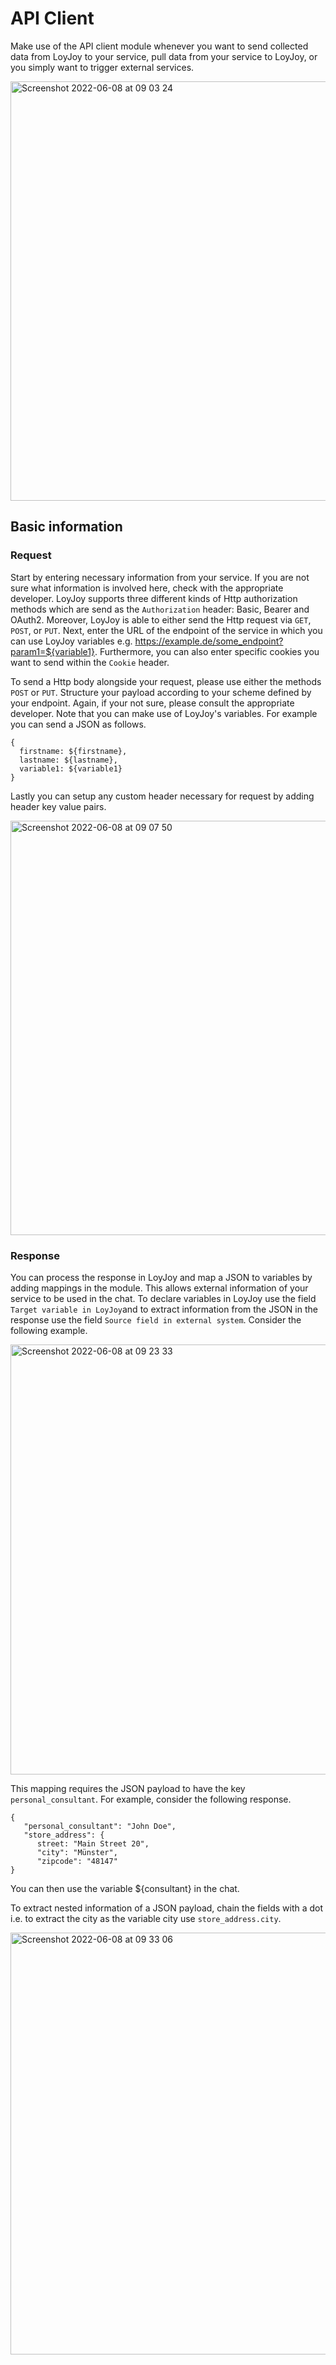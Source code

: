 # API Client
Make use of the API client module whenever you want to send collected data from LoyJoy to your service, pull data from your service to LoyJoy, or you simply want to trigger external services.

<img width="671" alt="Screenshot 2022-06-08 at 09 03 24" src="https://user-images.githubusercontent.com/23342317/172553002-a0da1427-ff7e-4d7d-85f6-1a9e7e82ce8d.png">

## Basic information
### Request
Start by entering necessary information from your service. If you are not sure what information is involved here, check with the appropriate developer. LoyJoy supports three different kinds of Http authorization methods which are send as the `Authorization` header: Basic, Bearer and OAuth2. Moreover, LoyJoy is able to either send the Http request via `GET`, `POST`, or `PUT`. Next, enter the URL of the endpoint of the service in which you can use LoyJoy variables e.g. https://example.de/some_endpoint?param1=${variable1}. Furthermore, you can also enter specific cookies you want to send within the `Cookie` header.

To send a Http body alongside your request, please use either the methods `POST` or `PUT`. Structure your payload according to your scheme defined by your endpoint. Again, if your not sure, please consult the appropriate developer. Note that you can make use of LoyJoy's variables. For example you can send a JSON as follows.

````
{
  firstname: ${firstname},
  lastname: ${lastname},
  variable1: ${variable1}
}
````

Lastly you can setup any custom header necessary for request by adding header key value pairs.

<img width="663" alt="Screenshot 2022-06-08 at 09 07 50" src="https://user-images.githubusercontent.com/23342317/172553763-dac6c800-9466-4870-a0f5-9dcd96a5aea4.png">

### Response
You can process the response in LoyJoy and map a JSON to variables by adding mappings in the module. This allows external information of your service to be used in the chat. To declare variables in LoyJoy use the field `Target variable in LoyJoy`and to extract information from the JSON in the response use the field `Source field in external system`. Consider the following example.

<img width="688" alt="Screenshot 2022-06-08 at 09 23 33" src="https://user-images.githubusercontent.com/23342317/172556601-2846a659-d05c-4a67-934d-f49814e9a3b9.png">

This mapping requires the JSON payload to have the key `personal_consultant`. For example, consider the following response.

````
{
   "personal_consultant": "John Doe",
   "store_address": {
      street: "Main Street 20",
      "city": "Münster",
      "zipcode": "48147"
}
````

You can then use the variable ${consultant} in the chat. 

To extract nested information of a JSON payload, chain the fields with a dot i.e. to extract the city as the variable city use `store_address.city`.

<img width="675" alt="Screenshot 2022-06-08 at 09 33 06" src="https://user-images.githubusercontent.com/23342317/172558623-acfeacf5-e00b-48a8-96a5-da6406a16222.png">
